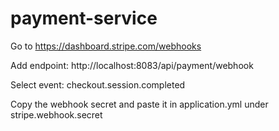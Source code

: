 # payment-service

Go to https://dashboard.stripe.com/webhooks

Add endpoint:
http://localhost:8083/api/payment/webhook

Select event: checkout.session.completed

Copy the webhook secret and paste it in application.yml under stripe.webhook.secret

